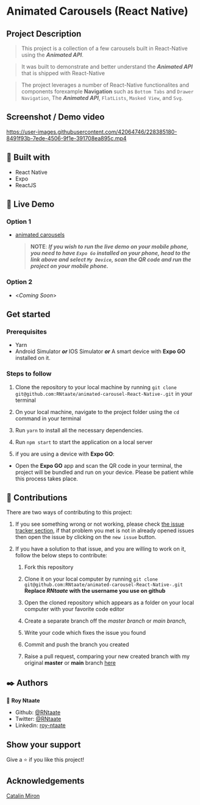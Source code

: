 # Animated Carousels (React Native)

## Project Description

> This project is a collection of a few carousels built in React-Native using the **_Animated API_**.

> It was built to demonstrate and better understand the **_Animated API_** that is shipped with React-Native

> The project leverages a number of React-Native functionalites and components forexample **Navigation** such as `Bottom Tabs` and `Drawer Navigation`, The **_Animated API_**, `FlatLists`, `Masked View`, and `Svg`.

## Screenshot / Demo video

https://user-images.githubusercontent.com/42064746/228385180-8491f93b-7ede-4506-9f1e-391708ea895c.mp4

## 🔧 Built with

- React Native
- Expo
- ReactJS

## 🔴 Live Demo

### Option 1

- [animated carousels](https://snack.expo.dev/@rntaate/animated-carousels)
  > **NOTE**: **_If you wish to run the live demo on your mobile phone, you need to have `Expo Go` installed on your phone, head to the link above and select `My Device`, scan the QR code and run the project on your mobile phone._**

### Option 2

- <_Coming Soon_>

## Get started

### Prerequisites

- Yarn
- Android Simulator _**or**_ IOS Simulator _**or**_ A smart device with **Expo GO** installed on it.

### Steps to follow

1. Clone the repository to your local machine by running `git clone git@github.com:RNtaate/animated-carousel-React-Native-.git` in your terminal

1. On your local machine, navigate to the project folder using the `cd` command in your terminal

1. Run `yarn` to install all the necessary dependencies.

1. Run `npm start` to start the application on a local server

1. if you are using a device with **Expo GO**:

- Open the **Expo GO** app and scan the QR code in your terminal, the project will be bundled and run on your device. Please be patient while this process takes place.

## 🤝 Contributions

There are two ways of contributing to this project:

1. If you see something wrong or not working, please check [the issue tracker section](https://github.com/RNtaate/animated-carousel-React-Native-/issues), if that problem you met is not in already opened issues then open the issue by clicking on the `new issue` button.

2. If you have a solution to that issue, and you are willing to work on it, follow the below steps to contribute:

   1. Fork this repository

   1. Clone it on your local computer by running `git clone git@github.com:RNtaate/animated-carousel-React-Native-.git` **Replace _RNtaate_ with the username you use on github**
   1. Open the cloned repository which appears as a folder on your local computer with your favorite code editor
   1. Create a separate branch off the _master branch_ or _main branch_,
   1. Write your code which fixes the issue you found
   1. Commit and push the branch you created
   1. Raise a pull request, comparing your new created branch with my original **master** or **main** branch [here](https://github.com/RNtaate/animated-carousel-React-Native-)

## ✒️ Authors

👤 **Roy Ntaate**

- Github: [@RNtaate](https://github.com/RNtaate)
- Twitter: [@RNtaate](https://twitter.com/RNtaate)
- Linkedin: [roy-ntaate](https://linkedin.com/in/roy-ntaate)

## Show your support

Give a ⭐️ if you like this project!

## Acknowledgements

[Catalin Miron](https://www.youtube.com/@CatalinMironDev)
